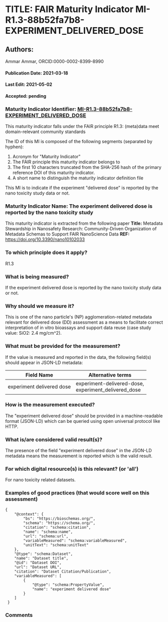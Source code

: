 # TITLE: FAIR Maturity Indicator MI-R1.3-88b52fa7b8-EXPERIMENT_DELIVERED_DOSE

## Authors: 
Ammar Ammar, ORCID:0000-0002-8399-8990

#### Publication Date: 2021-03-18
#### Last Edit: 2021-05-02
#### Accepted: pending

### Maturity Indicator Identifier: [MI-R1.3-88b52fa7b8-EXPERIMENT_DELIVERED_DOSE](https://w3id.org/fair/maturity_indicator/terms/Gen2/MI-R1.3-88b52fa7b8-EXPERIMENT_DELIVERED_DOSE)

This maturity indicator falls under the FAIR principle R1.3:
(meta)data meet domain-relevant community standards

The ID of this MI is composed of the following segments (separated by hyphen):
1. Acronym for "Maturity Indicator"
1. The FAIR principle this maturity indicator belongs to
1. The first 10 characters truncated from the SHA-256 hash of the primary reference DOI of this maturity indicator.
1. A short name to distinguish the maturity indicator definition file

This MI is to indicate if the experiment "delivered dose" is reported by the nano toxicity study data or not.

### Maturity Indicator Name:  The experiment delivered dose is reported by the nano toxicity study

This maturity indicator is extracted from the following paper 
**Title:** Metadata Stewardship in Nanosafety Research: Community-Driven Organization of Metadata Schemas to Support FAIR NanoScience Data
**REF:** https://doi.org/10.3390/nano10102033

### To which principle does it apply?  
R1.3

### What is being measured?
If the experiment delivered dose is reported by the nano toxicity study data or not.

### Why should we measure it?
This is one of the nano particle's (NP) agglomeration-related metadata relevant for delivered dose (DD)
assessment as a means to facilitate correct interpretation of in vitro bioassays and support data reuse (case study value: SiO2: 2.4 mg/cm^2).

### What must be provided for the measurement?
If the value is measured and reported in the data, the following field(s) should appear in JSON-LD metadata: 

| Field Name                  | Alternative terms                                         |
| --------------------------- | --------------------------------------------------------- |
| experiment delivered dose   | experiment-delivered-dose,<br>experiment_delivered_dose   |

### How is the measurement executed?
The "experiment delivered dose" should be provided in a machine-readable format (JSON-LD) which can be queried using open universal protocol like HTTP.

### What is/are considered valid result(s)?
The presence of the field "experiment delivered dose" in the JSON-LD metadata means the measurement is reported which is the valid result.

### For which digital resource(s) is this relevant? (or 'all')
For nano toxicity related datasets.  

### Examples of good practices (that would score well on this assessment)
```{json}
{
 	"@context": {
 		"bs": "https://bioschemas.org/",
 		"schema": "https://schema.org/",
 		"citation": "schema:citation",
 		"name": "schema:name",
 		"url": "schema:url",
 		"variableMeasured": "schema:variableMeasured",
 		"unitText": "schema:unitText"
 	},
 	"@type": "schema:Dataset",
 	"name": "Dataset title",
 	"@id": "Dataset DOI",
 	"url": "Dataset URL",
 	"citation": "Dataset Citation/Publication",
 	"variableMeasured": [
 		{
 			"@type": "schema:PropertyValue",
 			"name": "experiment delivered dose"
 		}
 	]
 }
```

### Comments

